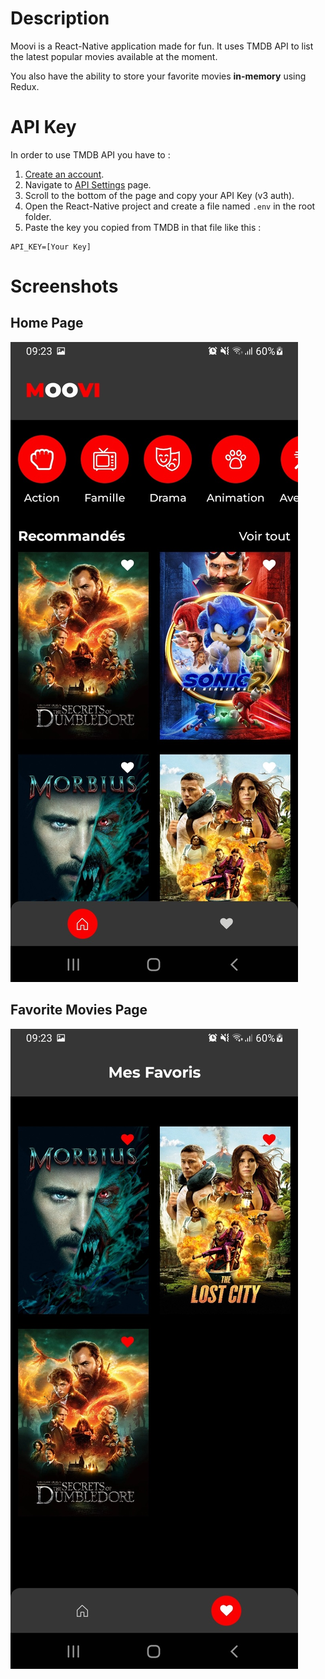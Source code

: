 # Description

Moovi is a React-Native application made for fun. It uses TMDB API to list the latest popular movies available at the moment.

You also have the ability to store your favorite movies **in-memory** using Redux.

# API Key

In order to use TMDB API you have to :

1. [Create an account](https://www.themoviedb.org/signup?language=fr).
2. Navigate to [API Settings](https://www.themoviedb.org/settings/api) page.
3. Scroll to the bottom of the page and copy your API Key (v3 auth).
4. Open the React-Native project and create a file named `.env` in the root folder.
5. Paste the key you copied from TMDB in that file like this :

```shell
API_KEY=[Your Key]
```

# Screenshots

## Home Page

![Alt text](screenshots/Home.jpg?raw=true "Home Page")

## Favorite Movies Page

![Alt text](screenshots/Favorite.jpg?raw=true "Favorite Movies Page")
